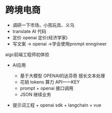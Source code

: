 # 跨境电商

- 调研一下市场，小孩玩具、义乌
- translate AI 代码
- 定价 openai 定价(经济学家)
- 写文案 -> openai ->学会使用prompt enngineer

aigc前端工程师初体验

- AI应用
    - 基于大模型
        OPENAI的达芬奇 擅长文本处理
    - 花销
        tokens 算力
        API——KEY
    - prompt + openai 接口调用
    - JSON 继续业务

- 提示词工程 + openai sdk + langchain + vue
